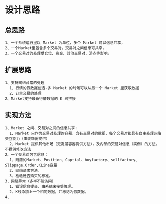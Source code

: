 # 设计思路

  ## 总思路
    1、一个系统运行里以 Market 为单位，多个 Market 可以信息共享，
    2、一个Market里包含多个交易对，交易对之间信息可共享，
    3、一个交易对的处理受仓位、资金、其他交易对，滑点等影响。
    

  ## 扩展思路
    1、支持网络异常的处理
      1、行情的假数据创造-多 Market 的时候可以从另一个 Market 里获取数据
      2、订单交易的处理
    2、Market支持最新行情数据的 K 线拼接

  ## 实现方法
    1、Market 之间、交易对之间的信息共享：
      1、Market 只作为交易对处理的容器，含有交易对的数组，每个交易对都具有自主处理网络交互能力（由装饰器提供）
      2、Market 提供其他市场（更高层容器提供方法），及内部的交易对信息（实例）的方法。 不提供修改方法
    2、一个交易对包含信息：
      1、附庸的Market、Position、Captial、buyfactory、sellfactory、Slippage,Order,KLine变量
      2、网络请求方法。
      3、检验是否购买的标准。
    3、网络异常（多半不能访问）
      1、错误信息提交，由系统来接受管理。
      2、K线添加上一个相同数据，并标记为假数据。
    4、
